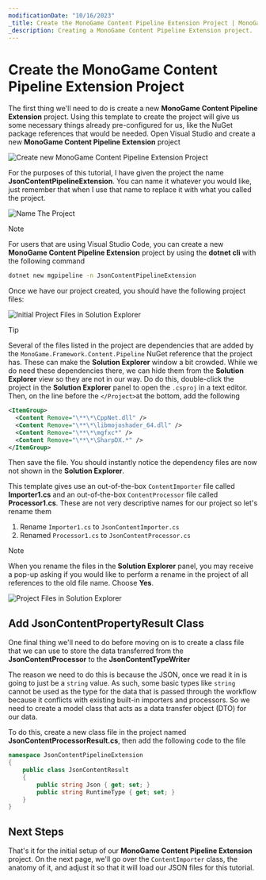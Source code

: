 ```yaml
---
modificationDate: "10/16/2023"
_title: Create the MonoGame Content Pipeline Extension Project | MonoGame Content Pipeline Extension Tutorial Series
_description: Creating a MonoGame Content Pipeline Extension project.
---
```


# Create the MonoGame Content Pipeline Extension Project
The first thing we'll need to do is create a new **MonoGame Content Pipeline Extension** project.  Using this template to create the project will give us some necessary things already pre-configured for us, like the NuGet package references that would be needed.  Open Visual Studio and create a new **MonoGame Content Pipeline Extension** project

![Create new MonoGame Content Pipeline Extension Project](~/images/tutorials/monogame-tutorials/content-pipeline-extension/create-new-project.png)

For the purposes of this tutorial, I have given the project the name **JsonContentPipelineExtension**. You can name it whatever you would like, just remember that when I use that name to replace it with what you called the project.

![Name The Project](~/images/tutorials/monogame-tutorials/content-pipeline-extension/name-extension-project.png)

> [!NOTE]
> For users that are using Visual Studio Code, you can create a new **MonoGame Content Pipeline Extension** project by using the **dotnet cli** with the following command
> ```sh
> dotnet new mgpipeline -n JsonContentPipelineExtension
> ```

Once we have our project created, you should have the following project files:

![Initial Project Files in Solution Explorer](~/images/tutorials/monogame-tutorials/content-pipeline-extension/solution-explorer-dirty.png)

> [!TIP]
> Several of the files listed in the project are dependencies that are added by the `MonoGame.Framework.Content.Pipeline` NuGet reference that the project has.  These can make the **Solution Explorer** window a bit crowded.  While we do need these dependencies there, we can hide them from the **Solution Explorer** view so they are not in our way.  Do do this, double-click the project in the **Solution Explorer** panel to open the `.csproj` in a text editor. Then, on the line before the `</Project>`at the bottom, add the following
> ```xml
> <ItemGroup>
>   <Content Remove="\**\*\CppNet.dll" />
>   <Content Remove="\**\*\libmojoshader_64.dll" />
>   <Content Remove="\**\*\mgfxc*" />
>   <Content Remove="\**\*\SharpDX.*" />
> </ItemGroup>
> ```
> Then save the file.  You should instantly notice the dependency files are now not shown in the **Solution Explorer**.

This template gives use an out-of-the-box `ContentImporter` file called **Importer1.cs** and an out-of-the-box `ContentProcessor` file called **Processor1.cs**.  These are not very descriptive names for our project so let's rename them

1. Rename `Importer1.cs` to `JsonContentImporter.cs`
2. Renamed `Processor1.cs` to `JsonContentProcessor.cs`

> [!NOTE]
> When you rename the files in the **Solution Explorer** panel, you may receive a pop-up asking if you would like to perform a rename in the project of all references to the old file name.  Choose **Yes**.

![Project Files in Solution Explorer](~/images/tutorials/monogame-tutorials/content-pipeline-extension/solution-explorer-clean.png)

## Add JsonContentPropertyResult Class
One final thing we'll need to do before moving on is to create a class file that we can use to store the data transferred from the **JsonContentProcessor** to the **JsonContentTypeWriter**

The reason we need to do this is because the JSON, once we read it in is going to just be a `string` value.  As such, some basic types like `string` cannot be used as the type for the data that is passed through the workflow because it conflicts with existing built-in importers and processors.  So we need to create a model class that acts as a data transfer object (DTO) for our data.

To do this, create a new class file in the project named **JsonContentProcessorResult.cs**, then add the following code to the file

```cs
namespace JsonContentPipelineExtension
{
    public class JsonContentResult
    {
        public string Json { get; set; }
        public string RuntimeType { get; set; }
    }
}
```

## Next Steps
That's it for the initial setup of our **MonoGame Content Pipeline Extension** project.  On the next page, we'll go over the `ContentImporter` class, the anatomy of it, and adjust it so that it will load our JSON files for this tutorial.
